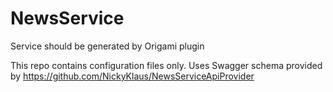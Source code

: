 # NewsService
Service should be generated by Origami plugin

This repo contains configuration files only.
Uses Swagger schema provided by https://github.com/NickyKlaus/NewsServiceApiProvider
